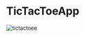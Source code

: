 # TicTacToeApp
![tictactoee](https://user-images.githubusercontent.com/81551733/113169739-85d9e780-9263-11eb-9ce0-c8d86d78c475.gif)
